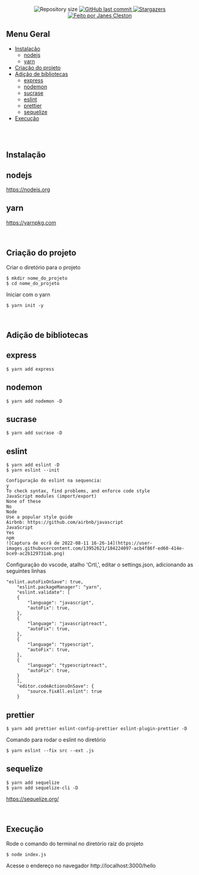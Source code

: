 <p align="center">
  <img alt="Repository size" src="https://img.shields.io/github/repo-size/jcleston/app-nodejs">
  <a href="https://github.com/jcleston/app-nodejs/commits/main">
    <img alt="GitHub last commit" src="https://img.shields.io/github/last-commit/jcleston/app-nodejs">
  </a>
   <a href="https://github.com/jcleston/app-nodejs/stargazers">
    <img alt="Stargazers" src="https://img.shields.io/github/stars/jcleston/app-nodejs?style=social">
  </a>
  <a href="https://www.linkedin.com/in/janescleston/">
    <img alt="Feito por Janes Cleston" src="https://img.shields.io/badge/feito%20por-Janes%20Cleston-%237519C1">
  </a>
</p>


## Menu Geral
<!--ts-->
 * [Instalação](#instalação)
    * [nodejs](#nodejs)
    * [yarn](#yarn)
 * [Criação do projeto](#criação-do-projeto)
 * [Adição de bibliotecas](#adição-de-bibliotecas)
    * [express](#express)
    * [nodemon](#nodemon)
    * [sucrase](#sucrase)
    * [eslint](#eslint)
    * [prettier](#prettier)
    * [sequelize](#sequelize)
* [Execução](#execução)

<!--te-->
<br /><br />

## Instalação
## nodejs
https://nodejs.org

## yarn
https://yarnpkg.com

<br />

## Criação do projeto

Criar o diretório para o projeto
```shell
$ mkdir nome_do_projeto
$ cd nome_do_projeto
```

Iniciar com o yarn
```shell
$ yarn init -y
```
<br />

## Adição de bibliotecas
## express
```shell
$ yarn add express
```

## nodemon
```shell
$ yarn add nodemon -D
```

## sucrase
```shell
$ yarn add sucrase -D
```

## eslint
```shell
$ yarn add eslint -D
$ yarn eslint --init

Configuração do eslint na sequencia:
y
To check syntax, find problems, and enforce code style
JavaScript modules (import/export)
None of these
No
Node
Use a popular style guide
Airbnb: https://github.com/airbnb/javascript
JavaScript
Yes
npm
![Captura de ecrã de 2022-08-11 16-26-14](https://user-images.githubusercontent.com/13952621/184224097-acb4f86f-ed60-414e-bce9-ac2b129731ab.png)
```

Configuração do vscode, atalho 'Crtl,', editar o settings.json, adicionando as seguintes linhas
```shell
"eslint.autoFixOnSave": true,
    "eslint.packageManager": "yarn",
    "eslint.validate": [
    {
        "language": "javascript",
        "autoFix": true,
    },
    {
        "language": "javascriptreact",
        "autoFix": true,
    },
    {
        "language": "typescript",
        "autoFix": true,
    },
    {
        "language": "typescriptreact",
        "autoFix": true,
    }
    ],
    "editor.codeActionsOnSave": {
        "source.fixAll.eslint": true
    }
```

## prettier
```shell
$ yarn add prettier eslint-config-prettier eslint-plugin-prettier -D
```

Comando para rodar o eslint no diretório
```shell
$ yarn eslint --fix src --ext .js
```

## sequelize
```shell
$ yarn add sequelize
$ yarn add sequelize-cli -D
```
https://sequelize.org/

<br />

## Execução
Rode o comando do terminal no diretório raiz do projeto
```shell
$ node index.js
```
Acesse o endereço no navegador
http://localhost:3000/hello

<br />

